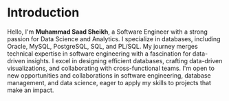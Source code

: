 # Introduction
Hello, I'm **Muhammad Saad Sheikh**, a Software Engineer with a strong passion for Data Science and Analytics. I specialize in databases, including Oracle, MySQL, PostgreSQL, SQL, and PL/SQL. My journey merges technical expertise in software engineering with a fascination for data-driven insights. I excel in designing efficient databases, crafting data-driven visualizations, and collaborating with cross-functional teams. I'm open to new opportunities and collaborations in software engineering, database management, and data science, eager to apply my skills to projects that make an impact.
